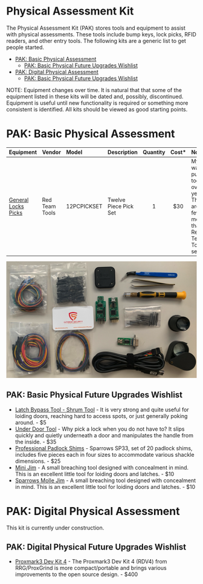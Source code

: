 # Physical Assessment Kit

The Physical Assessment Kit (PAK) stores tools and equipment to assist with physical assessments. These tools include bump keys, lock picks, RFID readers, and other entry tools. The following kits are a generic list to get people started.

* [PAK: Basic Physical Assessment](./README.md#pak-basic-physical-assessment)
  * [PAK: Basic Physical Future Upgrades Wishlist](./README.md#pak-basic-physical-future-upgrades-wishlist)
* [PAK: Digital Physical Assessment](./README.md#pak-basic-physical-assessment)
  * [PAK: Basic Physical Future Upgrades Wishlist](./README.md#pak-digital-physical-future-upgrades-wishlist)

NOTE: Equipment changes over time. It is natural that that some of the equipment listed in these kits will be dated and, possibly, discontinued. Equipment is useful until new functionality is required or something more consistent is identified. All kits should be viewed as good starting points.

# PAK: Basic Physical Assessment

| Equipment | Vendor | Model | Description | Quantity | Cost* | Note |
| :--- | :--- | :--- | :--- | :---: | :---: | :--- |
| [General Locks Picks](https://redteamtools.com/lock-picks-manipulation/twelve-piece-lock-pick-set) | Red Team Tools | 12PCPICKSET | Twelve Piece Pick Set | 1 | $30 | My kit was pulled together over the years. There are a few more than the Red Team Tools set. |

![PAK - Basic - Cutaway Security](../Images/rosa_HAK_basic_cutsec_v0.png)

## PAK: Basic Physical Future Upgrades Wishlist

* [Latch Bypass Tool - Shrum Tool](https://redteamtools.com/quick-entry/traveler-hook-steel) - It is very strong and quite useful for loiding doors, reaching hard to access spots, or just generally poking around. - $5
* [Under Door Tool](https://redteamtools.com/quick-entry/under-door-level-lock-tool) - Why pick a lock when you do not have to? It slips quickly and quietly underneath a door and manipulates the handle from the inside. - $35
* [Professional Padlock Shims](https://redteamtools.com/quick-entry/sparrows-sp33-set-of-20-padlock-shims) - Sparrows SP33, set of 20 padlock shims, includes five pieces each in four sizes to accommodate various shackle dimensions. - $25
* [Mini Jim](https://redteamtools.com/field-gear/mini-jim) - A small breaching tool designed with concealment in mind. This is an excellent little tool for loiding doors and latches. - $10
* [Sparrows Molle Jim](https://redteamtools.com/field-gear/sparrows-molle-jim-loid-tool) - A small breaching tool designed with concealment in mind. This is an excellent little tool for loiding doors and latches. - $10

# PAK: Digital Physical Assessment

This kit is currently under construction.

## PAK: Digital Physical Future Upgrades Wishlist

* [Proxmark3 Dev Kit 4](https://redteamtools.com/electronic-attacks/Proxmark3-RDV4.0) - The Proxmark3 Dev Kit 4 (RDV4) from RRG/ProxGrind is more compact/portable and brings various improvements to the open source design. - $400